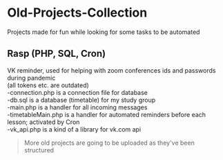 # Old-Projects-Collection
Projects made for fun while looking for some tasks to be automated

## Rasp (PHP, SQL, Cron)  
VK reminder, used for helping with zoom conferences ids and passwords during pandemic  
(all tokens etc. are outdated)  
-connection.php is a connection file for database  
-db.sql is a database (timetable) for my study group  
-main.php is a handler for all incoming messages  
-timetableMain.php is a handler for automated reminders before each lesson; activated by Cron  
-vk_api.php is a kind of a library for vk.com api

>More old projects are going to be uploaded as they've been structured
